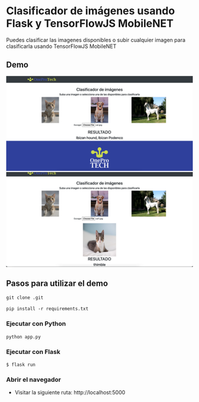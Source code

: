 # Clasificador de imágenes usando Flask y TensorFlowJS MobileNET
Puedes clasificar las imagenes disponibles o subir cualquier imagen para clasificarla usando TensorFlowJS MobileNET

## Demo
![Image](screenshots/image1.png) <br>
![Image](screenshots/image2.png) <br>


## Pasos para utilizar el demo

```shell
git clone .git
```

```shell
pip install -r requirements.txt
```

### Ejecutar con Python

```shell
python app.py
```

### Ejecutar con Flask
```shell
$ flask run
```

### Abrir el navegador
- Visitar la siguiente ruta: http://localhost:5000